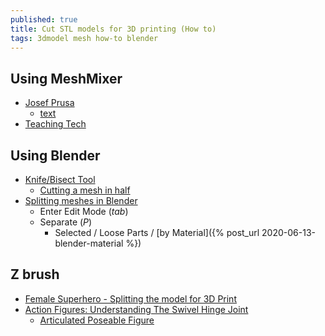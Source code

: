 ```yaml
---
published: true
title: Cut STL models for 3D printing (How to)
tags: 3dmodel mesh how-to blender
---
```


## Using MeshMixer
- [Josef Prusa](https://www.youtube.com/watch?v=Tgc66TvEke4)
	- [text](https://blog.prusaprinters.org/cut-stl-models-3d-printing-meshmixer_7652/)
- [Teaching Tech](https://www.youtube.com/watch?v=-3Qgq34OAQo)

## Using Blender
- [Knife/Bisect Tool](https://www.youtube.com/watch?v=qnEApbHa8hY)
	- [Cutting a mesh in half](https://blender.stackexchange.com/questions/5320/cutting-a-mesh-in-half)
- [Splitting meshes in Blender](https://wiki.nexusmods.com/index.php/Splitting_meshes_in_Blender)
	- Enter Edit Mode (_tab_)
    - Separate (_P_)
    	- Selected / Loose Parts / [by Material]({% post_url 2020-06-13-blender-material %})
        


## Z brush
- [Female Superhero - Splitting the model for 3D Print](https://www.youtube.com/watch?v=V01VDGrMcUg)
- [Action Figures: Understanding The Swivel Hinge Joint](https://www.youtube.com/watch?v=fY7pwHtGQTE)
	- [Articulated Poseable Figure](https://www.youtube.com/watch?v=Ayg52Mqwh9A)
